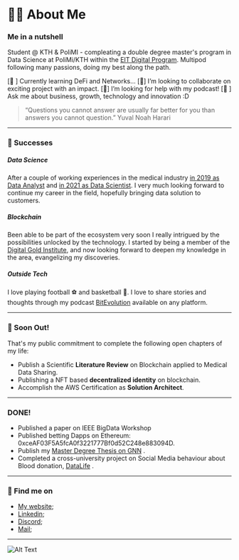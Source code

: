 # 🧑‍💻  About Me
###  Me in a nutshell
Student @ KTH & PoliMI - compleating a double degree master's program in Data Science at PoliMi/KTH within the [EIT Digital Program](https://masterschool.eitdigital.eu/).
Multipod following many passions, doing my best along the path.

[🌱 ] Currently learning DeFi and Networks...
[👯] I’m looking to collaborate on exciting project with an impact.
[🤔] I’m looking for help with my podcast!
[💬 ] Ask me about business, growth, technology and innovation :D 


> “Questions you cannot answer are usually far better for you than answers you cannot question.” 
>  Yuval Noah Harari
---

### 🙌 Successes
##### Data Science
After a couple of working experiences in the medical industry [in 2019 as Data Analyst](https://www.asst-brianza.it/web/index.php/presidi/ospedale/vimercate) and [in 2021 as Data Scientist](https://www.linkedin.com/posts/activity-6761670952150437888-Fuex). I very much looking forward to continue my career in the field, hopefully bringing data solution to customers. 

##### Blockchain
Been able to be part of the ecosystem very soon I really intrigued by the possibilities unlocked by the technology. I started by being a member of the [Digital Gold Institute](https://dgi.io/full-team/), and now looking forward to deepen my knowledge in the area, evangelizing my discoveries. 

##### Outside Tech
I love playing football ⚽  and basketball 🏀. 
I love to share stories and thoughts through my podcast [BitEvolution](https://anchor.fm/bitevolution) available on any platform.

---

### 🚧 Soon Out!
That's my public commitment to complete the following open chapters of my life:
- Publish a Scientific **Literature Review** on Blockchain applied to Medical Data Sharing.
- Publishing a NFT based **decentralized identity** on blockchain.
- Accomplish the AWS Certification as **Solution Architect**.

---

### DONE!
- Published a paper on IEEE BigData Workshop
- Published betting Dapps on Ethereum: 0xceAF03F5A5fcA0f3221777Bf0d52C248e883094D.
- Publish my [Master Degree Thesis on GNN](https://www.politesi.polimi.it/handle/10589/179034) .
- Completed a cross-university project on Social Media behaviour about Blood donation, [DataLife](http://datashack.deib.polimi.it/nyu) .
---

### 🔦 Find me on
- [My website](https://stefanofedeli.github.io/portfolio/);
- [Linkedin](https://www.linkedin.com/in/ste-fed/);
- [Discord](https://discordapp.com/users/SteFedeli#3853);
- [Mail](mailto:stefano5.fedeli@mail.polimi.it);

---

![Alt Text](https://media.giphy.com/media/8wNjoJpY8k87e/giphy.gif)

